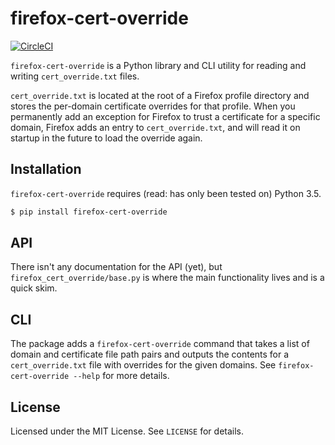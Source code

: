 # firefox-cert-override
[![CircleCI](https://circleci.com/gh/Osmose/firefox-cert-override.svg?style=svg)](https://circleci.com/gh/Osmose/firefox-cert-override)

`firefox-cert-override` is a Python library and CLI utility for reading and writing `cert_override.txt` files.

`cert_override.txt` is located at the root of a Firefox profile directory and stores the per-domain certificate overrides for that profile. When you permanently add an exception for Firefox to trust a certificate for a specific domain, Firefox adds an entry to `cert_override.txt`, and will read it on startup in the future to load the override again.

## Installation
`firefox-cert-override` requires (read: has only been tested on) Python 3.5.

```sh
$ pip install firefox-cert-override
```

## API
There isn't any documentation for the API (yet), but `firefox_cert_override/base.py` is where the main functionality lives and is a quick skim.

## CLI
The package adds a `firefox-cert-override` command that takes a list of domain and certificate file path pairs and outputs the contents for a `cert_override.txt` file with overrides for the given domains. See `firefox-cert-override --help` for more details.

## License
Licensed under the MIT License. See `LICENSE` for details.
